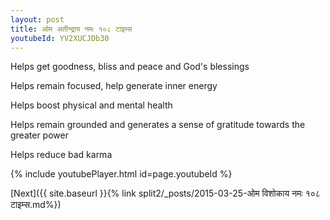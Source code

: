 ```yaml
---
layout: post
title: ओम अतीन्द्राय नमः १०८ टाइम्स
youtubeId: YV2XUCJDb30
---
```

 
 
Helps get goodness, bliss and peace and God's blessings
 
Helps remain focused, help generate inner energy 
 
Helps boost physical and mental health 
 
Helps remain grounded and generates a sense of gratitude towards the greater power 
 
Helps reduce bad karma
 
 
 
 


{% include youtubePlayer.html id=page.youtubeId %}
 
[Next]({{ site.baseurl }}{% link  split2/_posts/2015-03-25-ओम विशोकाय नमः १०८ टाइम्स.md%})
 
